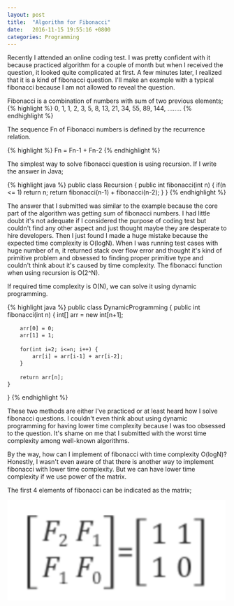 ```yaml
---
layout: post
title:  "Algorithm for Fibonacci"
date:   2016-11-15 19:55:16 +0800
categories: Programming
---
```



Recently I attended an online coding test. I was pretty confident with it because practiced algorithm for a couple of month but when I received the question, it looked quite complicated at first. A few minutes later, I realized that it is a kind of fibonacci question. I'll make an example with a typical fibonacci because I am not allowed to reveal the question.

Fibonacci is a combination of numbers with sum of two previous elements;
{% highlight %}
0, 1, 1, 2, 3, 5, 8, 13, 21, 34, 55, 89, 144, ……..
{% endhighlight %}

The sequence Fn of Fibonacci numbers is defined by the recurrence relation.

{% highlight %}
Fn = Fn-1 + Fn-2
{% endhighlight %}

The simplest way to solve fibonacci question is using recursion. If I write the answer in Java;

{% highlight java %}
public class Recursion {
    public int fibonacci(int n) {
        if(n <= 1) return n;
        return fibonacci(n-1) + fibonacci(n-2);
    }
}
{% endhighlight %}

The answer that I submitted was similar to the example because the core part of the algorithm was getting sum of fibonacci numbers. I had little doubt it's not adequate if I considered the purpose of coding test but couldn't find any other aspect and just thought maybe they are desperate to hire developers. Then I just found I made a huge mistake because the expected time complexity is O(logN). When I was running test cases with huge number of n, it returned stack over flow error and thought it's kind of primitive problem and obsessed to finding proper primitive type and couldn't think about it's caused by time complexity. The fibonacci function when using recursion is O(2^N).

If required time complexity is O(N), we can solve it using dynamic programming.

{% highlight java %}
public class DynamicProgramming {
    public int fibonacci(int n) {
        int[] arr = new int[n+1];

        arr[0] = 0;
        arr[1] = 1;

        for(int i=2; i<=n; i++) {
            arr[i] = arr[i-1] + arr[i-2];
        }

        return arr[n];
    }
}
{% endhighlight %}

These two methods are either I've practiced or at least heard how I solve fibonacci questions. I couldn't even think about using dynamic programming for having lower time complexity because I was too obsessed to the question. It's shame on me that I submitted with the worst time complexity among well-known algorithms.

By the way, how can I implement of fibonacci with time complexity O(logN)? Honestly, I wasn't even aware of that there is another way to implement fibonacci with lower time complexity. But we can have lower time complexity if we use power of the matrix.

The first 4 elements of fibonacci can be indicated as the matrix;

<img src="/assets/screen-shot-2016-11-15-at-3-57-19-pm.png" width="500px">
<br/>



<!--






Then, the matrix to the power of n is;

screen-shot-2016-11-15-at-4-10-01-pm







We can implement fibonacci with time complexity O(N) like below.

public class MatrixON {
    public int fibonacci(int n) {
        int[][] arrA = {{1,1},{1,0}};

        if(n==0) return 0;

        matrixPower(arrA, n-1);

        return arrA[0][0];
    }

    private void matrixPower(int[][] arrA, int n) {
        int[][] arrB = new int[][]{{1,1},{1,0}};

        for(int i=2; i<=n; i++) {
            multiply(arrA, arrB);
        }
    }

    private void multiply(int[][] arrA, int[][] arrB) {
        int w = arrA[0][0]*arrB[0][0] + arrA[0][1]*arrB[1][0];
        int x = arrA[0][0]*arrB[0][1] + arrA[0][1]*arrB[1][1];
        int y = arrA[1][0]*arrB[0][0] + arrA[1][1]*arrB[1][0];
        int z = arrA[1][0]*arrB[0][1] + arrA[1][1]*arrB[1][1];

        arrA[0][0] = w;
        arrA[0][1] = x;
        arrA[1][0] = y;
        arrA[1][1] = z;
    }
}
Let's squeeze little bit more. This method can be optimized to work in O(logN) time complexity. We can do recursive multiplication to get matrixPower(int[][] arrA, int n) in the previous method.

This idea comes from the fomula;

screen-shot-2016-11-15-at-4-38-57-pm

Therefore the matrix can be;

screen-shot-2016-11-15-at-4-39-50-pm

Keeping dividing with half(n/2) until n became 1, then we can get Fn from the matrix. The upper fomula is when n is even, and the under fomula is used when n is odd because of loosing 1 when n is divided by 2.

screen-shot-2016-11-15-at-4-51-32-pm

This can be expressed using Java code;

public class MatrixOlogN {
    public int fibonacci(int n) {
        int[][] arrA = {{1,1},{1,0}};

        if(n == 0) return 0;

        matrixPower(arrA, n-1);

        return arrA[0][0];
    }

    private void matrixPower(int[][] arrA, int n) {
        if(n <= 1) return;

        int[][] arrB = {{1,1},{1,0}};

        matrixPower(arrA, n/2);

        multiply(arrA, arrA);
        if(n % 2 != 0) multiply(arrA, arrB);
    }

    private void multiply(int[][] arrA, int[][] arrB) {
        int w = arrA[0][0]*arrB[0][0] + arrA[0][1]*arrB[1][0];
        int x = arrA[0][0]*arrB[0][1] + arrA[0][1]*arrB[1][1];
        int y = arrA[1][0]*arrB[0][0] + arrA[1][1]*arrB[1][0];
        int z = arrA[1][0]*arrB[0][1] + arrA[1][1]*arrB[1][1];

        arrA[0][0] = w;
        arrA[0][1] = x;
        arrA[1][0] = y;
        arrA[1][1] = z;
    }
}
So this is what I should have submitted. One thing that consolable is I couldn't have written it even if I had been aware of the time complexity requirement. I was given an hour for the test but it actually took several hours to understand this linear algebra way. But I regret that I was overestimated my knowledge of algorithm. Practicing algorithm is a kind of daily work-out for programmers and I feel I've been getting more confident for programming since I started practicing it. Failures of coding test always gets me frustrated and have a doubt whether I should keep spending time for it.  I totally fucked up my last promising chance in Singapore. Now it's time to go back to the basement and reorganize myself to make new plans for life. -->
